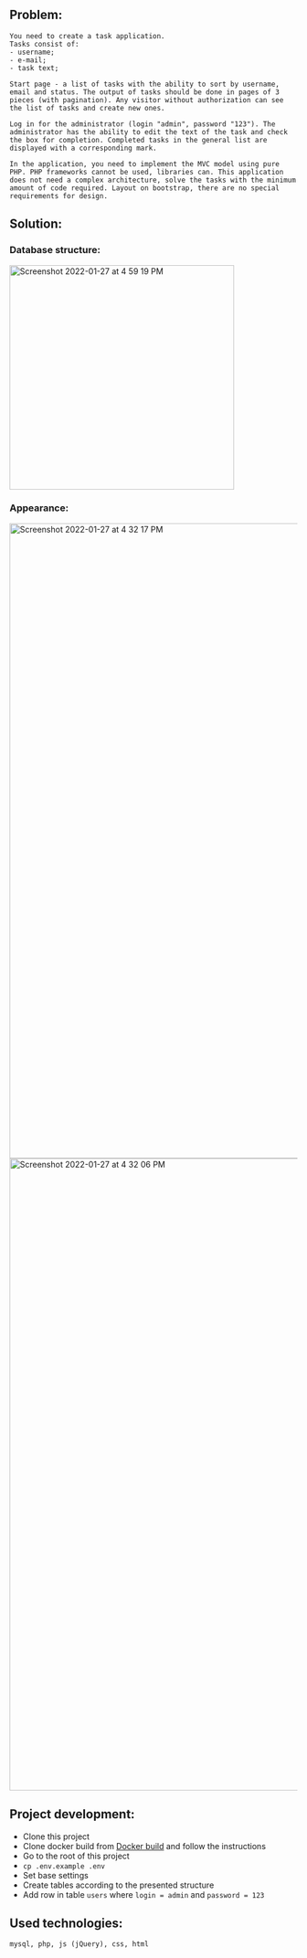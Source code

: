 ## Problem:

    You need to create a task application.
    Tasks consist of:
    - username;
    - e-mail;
    - task text;

    Start page - a list of tasks with the ability to sort by username, email and status. The output of tasks should be done in pages of 3 pieces (with pagination). Any visitor without authorization can see the list of tasks and create new ones.

    Log in for the administrator (login "admin", password "123"). The administrator has the ability to edit the text of the task and check the box for completion. Completed tasks in the general list are displayed with a corresponding mark.

    In the application, you need to implement the MVC model using pure PHP. PHP frameworks cannot be used, libraries can. This application does not need a complex architecture, solve the tasks with the minimum amount of code required. Layout on bootstrap, there are no special requirements for design.

## Solution:

### Database structure:

<img width="393" alt="Screenshot 2022-01-27 at 4 59 19 PM" src="https://user-images.githubusercontent.com/37295991/151373351-a0e30faa-d6c9-412d-bacc-bc1a49ec72e7.png">

### Appearance:

<img width="1112" alt="Screenshot 2022-01-27 at 4 32 17 PM" src="https://user-images.githubusercontent.com/37295991/151371651-a5236d58-9263-4aa1-914b-00f8554e94b6.png">

<img width="1107" alt="Screenshot 2022-01-27 at 4 32 06 PM" src="https://user-images.githubusercontent.com/37295991/151371683-15c81c58-cab3-4329-995d-bda045f9178b.png">

## Project development:

- Clone this project
- Clone docker build from [Docker build](https://github.com/Nikita3034/docker-build) and follow the instructions
- Go to the root of this project
- `cp .env.example .env`
- Set base settings
- Create tables according to the presented structure
- Add row in table `users` where  `login = admin` and `password = 123`

## Used technologies:

    mysql, php, js (jQuery), css, html